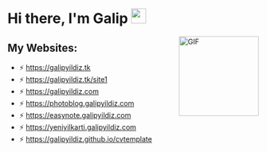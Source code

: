 # Hi there, I'm Galip <img width="30px" src="https://media.tenor.com/images/3b388fe03da271d2674faf85eb7c3fcd/tenor.gif" />

<img align="right" alt="GIF" height="160px" src="https://media.giphy.com/media/du3J3cXyzhj75IOgvA/giphy.gif" />

## My Websites:  

- ⚡ https://galipyildiz.tk
- ⚡ https://galipyildiz.tk/site1
- ⚡ https://galipyildiz.com
- ⚡ https://photoblog.galipyildiz.com
- ⚡ https://easynote.galipyildiz.com
- ⚡ https://yeniyilkarti.galipyildiz.com
- ⚡ https://galipyildiz.github.io/cvtemplate



<!--
**galip975/galip975** is a ✨ _special_ ✨ repository because its `README.md` (this file) appears on your GitHub profile.

Here are some ideas to get you started:

- 🔭 I’m currently working on ...
- 🌱 I’m currently learning ...
- 👯 I’m looking to collaborate on ...
- 🤔 I’m looking for help with ...
- 💬 Ask me about ...
- 📫 How to reach me: ...
- 😄 Pronouns: ...
- ⚡ Fun fact: ...
-->
